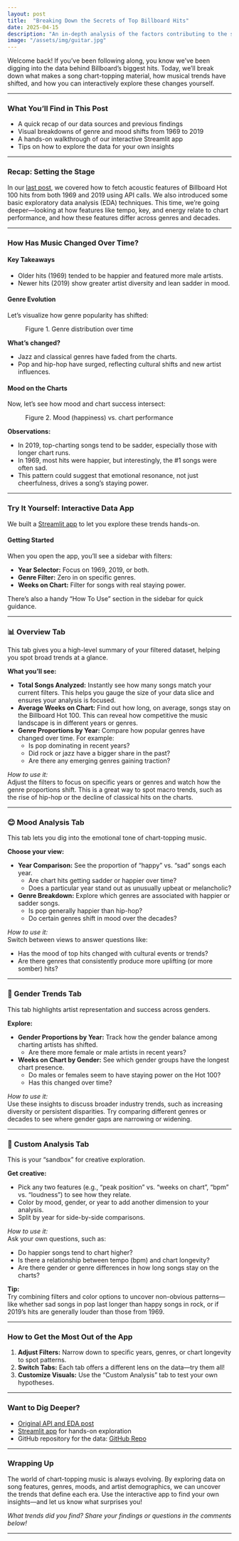 ```yaml
---
layout: post
title:  "Breaking Down the Secrets of Top Billboard Hits"
date: 2025-04-15
description: "An in-depth analysis of the factors contributing to the success of Billboard's top hits."
image: "/assets/img/guitar.jpg"
---
```


Welcome back! If you’ve been following along, you know we’ve been digging into the data behind Billboard’s biggest hits. Today, we’ll break down what makes a song chart-topping material, how musical trends have shifted, and how you can interactively explore these changes yourself.

---

### What You’ll Find in This Post

- A quick recap of our data sources and previous findings
- Visual breakdowns of genre and mood shifts from 1969 to 2019
- A hands-on walkthrough of our interactive Streamlit app
- Tips on how to explore the data for your own insights

---

### Recap: Setting the Stage

In our <a href="https://ericanti.github.io/my-blog/blog/api-usage/" target="_blank">last post</a>, we covered how to fetch acoustic features of Billboard Hot 100 hits from both 1969 and 2019 using API calls. We also introduced some basic exploratory data analysis (EDA) techniques. This time, we’re going deeper—looking at how features like tempo, key, and energy relate to chart performance, and how these features differ across genres and decades.

---

### How Has Music Changed Over Time?

#### Key Takeaways

- Older hits (1969) tended to be happier and featured more male artists.
- Newer hits (2019) show greater artist diversity and lean sadder in mood.

#### Genre Evolution

Let’s visualize how genre popularity has shifted:

<figure> <img src="{{site.url}}/{{site.baseurl}}/assets/img/genre_distribution.png" alt=""> <figcaption>Figure 1. Genre distribution over time</figcaption> </figure>

**What’s changed?**
- Jazz and classical genres have faded from the charts.
- Pop and hip-hop have surged, reflecting cultural shifts and new artist influences.

#### Mood on the Charts

Now, let’s see how mood and chart success intersect:

<figure> <img src="{{site.url}}/{{site.baseurl}}/assets/img/peak_position_vs_weeks_on_chart.png" alt=""> <figcaption>Figure 2. Mood (happiness) vs. chart performance</figcaption> </figure>

**Observations:**
- In 2019, top-charting songs tend to be sadder, especially those with longer chart runs.
- In 1969, most hits were happier, but interestingly, the #1 songs were often sad.
- This pattern could suggest that emotional resonance, not just cheerfulness, drives a song’s staying power.

---

### Try It Yourself: Interactive Data App

We built a <a href="https://ericanti-post3-streamlit-main-bzlgmr.streamlit.app/" target="_blank">Streamlit app</a> to let you explore these trends hands-on.

#### Getting Started

When you open the app, you’ll see a sidebar with filters:

- **Year Selector:** Focus on 1969, 2019, or both.
- **Genre Filter:** Zero in on specific genres.
- **Weeks on Chart:** Filter for songs with real staying power.

There’s also a handy “How To Use” section in the sidebar for quick guidance.

---

### 📊 Overview Tab

This tab gives you a high-level summary of your filtered dataset, helping you spot broad trends at a glance.

**What you’ll see:**
- **Total Songs Analyzed:** Instantly see how many songs match your current filters. This helps you gauge the size of your data slice and ensures your analysis is focused.
- **Average Weeks on Chart:** Find out how long, on average, songs stay on the Billboard Hot 100. This can reveal how competitive the music landscape is in different years or genres.
- **Genre Proportions by Year:** Compare how popular genres have changed over time. For example:
  - Is pop dominating in recent years?
  - Did rock or jazz have a bigger share in the past?
  - Are there any emerging genres gaining traction?

*How to use it:*  
Adjust the filters to focus on specific years or genres and watch how the genre proportions shift. This is a great way to spot macro trends, such as the rise of hip-hop or the decline of classical hits on the charts.

---

### 😊 Mood Analysis Tab

This tab lets you dig into the emotional tone of chart-topping music.

**Choose your view:**
- **Year Comparison:** See the proportion of “happy” vs. “sad” songs each year.  
  - Are chart hits getting sadder or happier over time?
  - Does a particular year stand out as unusually upbeat or melancholic?
- **Genre Breakdown:** Explore which genres are associated with happier or sadder songs.
  - Is pop generally happier than hip-hop?
  - Do certain genres shift in mood over the decades?

*How to use it:*  
Switch between views to answer questions like:  
- Has the mood of top hits changed with cultural events or trends?
- Are there genres that consistently produce more uplifting (or more somber) hits?

---

### 👫 Gender Trends Tab

This tab highlights artist representation and success across genders.

**Explore:**
- **Gender Proportions by Year:** Track how the gender balance among charting artists has shifted.
  - Are there more female or male artists in recent years?
- **Weeks on Chart by Gender:** See which gender groups have the longest chart presence.
  - Do males or females seem to have staying power on the Hot 100?
  - Has this changed over time?

*How to use it:*  
Use these insights to discuss broader industry trends, such as increasing diversity or persistent disparities. Try comparing different genres or decades to see where gender gaps are narrowing or widening.

---

### 🎵 Custom Analysis Tab

This is your “sandbox” for creative exploration.

**Get creative:**
- Pick any two features (e.g., “peak position” vs. “weeks on chart”, “bpm” vs. “loudness”) to see how they relate.
- Color by mood, gender, or year to add another dimension to your analysis.
- Split by year for side-by-side comparisons.

*How to use it:*  
Ask your own questions, such as:
- Do happier songs tend to chart higher?
- Is there a relationship between tempo (bpm) and chart longevity?
- Are there gender or genre differences in how long songs stay on the charts?

**Tip:**  
Try combining filters and color options to uncover non-obvious patterns—like whether sad songs in pop last longer than happy songs in rock, or if 2019’s hits are generally louder than those from 1969.

---

### How to Get the Most Out of the App

1. **Adjust Filters:** Narrow down to specific years, genres, or chart longevity to spot patterns.
2. **Switch Tabs:** Each tab offers a different lens on the data—try them all!
3. **Customize Visuals:** Use the “Custom Analysis” tab to test your own hypotheses.

---

### Want to Dig Deeper?

- <a href="https://ericanti.github.io/my-blog/blog/api-usage/" target="_blank">Original API and EDA post</a>
- <a href="https://ericanti-post3-streamlit-main-bzlgmr.streamlit.app/" target="_blank">Streamlit app</a> for hands-on exploration
- GitHub repository for the data: <a href="https://github.com/ericanti/api-usage" target="_blank">GitHub Repo</a>

---

### Wrapping Up

The world of chart-topping music is always evolving. By exploring data on song features, genres, moods, and artist demographics, we can uncover the trends that define each era. Use the interactive app to find your own insights—and let us know what surprises you!

*What trends did you find? Share your findings or questions in the comments below!*

---